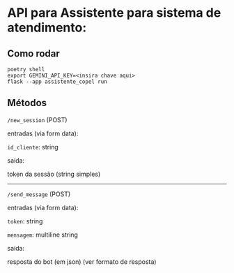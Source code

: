 # API para Assistente para sistema de atendimento:

## Como rodar

```
poetry shell
export GEMINI_API_KEY=<insira chave aqui>
flask --app assistente_copel run
```

## Métodos

`/new_session` (POST)

entradas (via form data):

`id_cliente`: string

saída:

token da sessão (string simples)

---

`/send_message` (POST)

entradas (via form data):

`token`: string

`mensagem`: multiline string

saída:

resposta do bot (em json) (ver formato de resposta)
